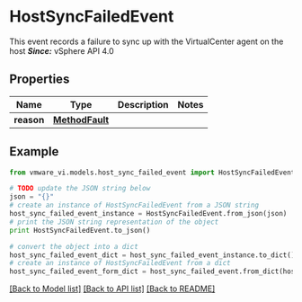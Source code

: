 # HostSyncFailedEvent

This event records a failure to sync up with the VirtualCenter agent on the host  ***Since:*** vSphere API 4.0 

## Properties
Name | Type | Description | Notes
------------ | ------------- | ------------- | -------------
**reason** | [**MethodFault**](MethodFault.md) |  | 

## Example

```python
from vmware_vi.models.host_sync_failed_event import HostSyncFailedEvent

# TODO update the JSON string below
json = "{}"
# create an instance of HostSyncFailedEvent from a JSON string
host_sync_failed_event_instance = HostSyncFailedEvent.from_json(json)
# print the JSON string representation of the object
print HostSyncFailedEvent.to_json()

# convert the object into a dict
host_sync_failed_event_dict = host_sync_failed_event_instance.to_dict()
# create an instance of HostSyncFailedEvent from a dict
host_sync_failed_event_form_dict = host_sync_failed_event.from_dict(host_sync_failed_event_dict)
```
[[Back to Model list]](../README.md#documentation-for-models) [[Back to API list]](../README.md#documentation-for-api-endpoints) [[Back to README]](../README.md)


